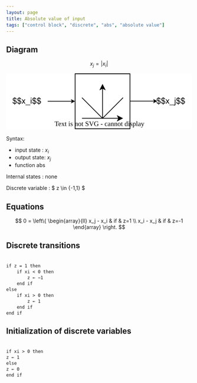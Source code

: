 ```yaml
---
layout: page
title: Absolute value of input
tags: ["control block", "discrete", "abs", "absolute value"]
---
```


## Diagram

$$  x_j = |x_i | $$

![absDiagram](/pages/models/controlBlocks/absoluteValue/absDiagram.svg)

Syntax:  

- input state : $x_i$
- output state: $x_j$
- function abs

Internal states : none

Discrete variable : $ z \in \{-1,1\} $

## Equations

$$
0 = \left\{
    \begin{array}{ll}
        x_j - x_i & if & z=1 \\
        x_i - x_j & if & z=-1
    \end{array}
\right.
$$

## Discrete transitions

```

if z = 1 then
    if xi < 0 then
        z ← −1
    end if
else
    if xi > 0 then
        z ← 1
    end if
end if
```

## Initialization of discrete variables

```

if xi > 0 then
z ← 1
else
z ← 0
end if
```
